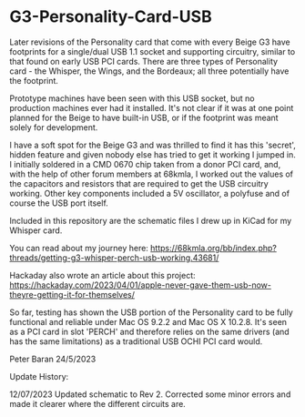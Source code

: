 # G3-Personality-Card-USB

Later revisions of the Personality card that come with every Beige G3 have footprints for a single/dual USB 1.1 socket and supporting circuitry, similar to that found on early USB PCI cards. There are three types of Personality card - the Whisper, the Wings, and the Bordeaux; all three potentially have the footprint.

Prototype machines have been seen with this USB socket, but no production machines ever had it installed. It's not clear if it was at one point planned for the Beige to have built-in USB, or if the footprint was meant solely for development.

I have a soft spot for the Beige G3 and was thrilled to find it has this 'secret', hidden feature and given nobody else has tried to get it working I jumped in. I initially soldered in a CMD 0670 chip taken from a donor PCI card, and, with the help of other forum members at 68kmla, I worked out the values of the capacitors and resistors that are required to get the USB circuitry working. Other key components included a 5V oscillator, a polyfuse and of course the USB port itself.

Included in this repository are the schematic files I drew up in KiCad for my Whisper card.

You can read about my journey here: https://68kmla.org/bb/index.php?threads/getting-g3-whisper-perch-usb-working.43681/

Hackaday also wrote an article about this project: https://hackaday.com/2023/04/01/apple-never-gave-them-usb-now-theyre-getting-it-for-themselves/

So far, testing has shown the USB portion of the Personality card to be fully functional and reliable under Mac OS 9.2.2 and Mac OS X 10.2.8. It's seen as a PCI card in slot 'PERCH' and therefore relies on the same drivers (and has the same limitations) as a traditional USB OCHI PCI card would.

Peter Baran
24/5/2023

Update History:

12/07/2023 Updated schematic to Rev 2. Corrected some minor errors and made it clearer where the different circuits are.
